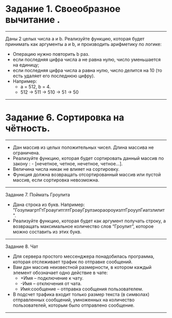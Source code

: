  # Задание 1. Своеобразное вычитание .
 --------------------------------------------
 Даны 2 целых числа a и b. 
 Реализуйте функцию, которая будет принимать как аргументы a и b, и производить арифметику по логике: 
   - Операцию нужно повторить b раз. 
   - если последняя цифра числа a не равна нулю, число уменьшается на единицу; 
   - если последняя цифра числа a равна нулю, число делится на 10 (то есть удаляет его последнюю цифру). 
   - Например:  
     - a = 512, b = 4. 
     - 512 -> 511 -> 510 -> 51 -> 50
-----------------------------------------------------
 # Задание 6. Сортировка на чётность.
------------------------------------------------------
   - Дан массив из целых положительных чисел. Длина массива не ограничена. 
   - Реализуйте функцию, которая будет сортировать данный массив по закону :
         -  [нечетное, четное, нечетное, четное…]. 
   - Величина числа никак не влияет на сортировку.
   - Функция должна возвращать отсортированный массив или пустой массив, если сортировка невозможна. 
-------------------------------------------------------   
Задание 7. Поймать Гроулита 
   - Дана строка из букв. Например: "ГозулиагртГтГроаугитглтГроауГрулзиораороуизлтГроуулГиатзлилит".  
   - Реализуйте функцию, которая будет как аргумент получать строку, а возвращать максимальное количество слов “Гроулит”, которое можно составить из этих букв. 
------------------------------------------------------------
Задание 8. Чат 
   - Для сервера простого мессенджера понадобилась программа, которая отслеживает трафик по отправке сообщений. 
   - Вам дан массив неизвестной размерности, в котором каждый элемент обозначает одно действие в чате: 
     - +Имя – подключение к чату. 
     - -Имя – отключения от чата. 
     - Имя:сообщение – отправка сообщения пользователем. 
   - В подсчет трафика входит только размер текста (в символах) отправленных сообщений, умноженных на количество пользователей, которым было отправлено сообщение. 
 ----------------------------------

